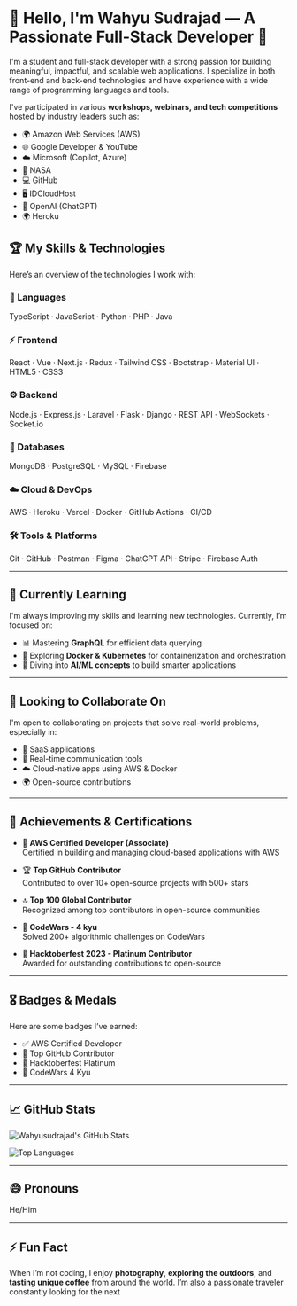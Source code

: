 # 👋 Hello, I'm Wahyu Sudrajad — A Passionate Full-Stack Developer 🚀

I'm a student and full-stack developer with a strong passion for building meaningful, impactful, and scalable web applications. I specialize in both front-end and back-end technologies and have experience with a wide range of programming languages and tools.

I've participated in various **workshops, webinars, and tech competitions** hosted by industry leaders such as:

- 🌍 Amazon Web Services (AWS)
- 🌐 Google Developer & YouTube
- ☁️ Microsoft (Copilot, Azure)
- 🚀 NASA
- 💻 GitHub
- 🖥️ IDCloudHost
- 🧠 OpenAI (ChatGPT)
- 🌍 Heroku

## 🏆 My Skills & Technologies

Here’s an overview of the technologies I work with:

### 📝 Languages
TypeScript · JavaScript · Python · PHP · Java

### ⚡ Frontend
React · Vue · Next.js · Redux · Tailwind CSS · Bootstrap · Material UI · HTML5 · CSS3

### ⚙️ Backend
Node.js · Express.js · Laravel · Flask · Django · REST API · WebSockets · Socket.io

### 💾 Databases
MongoDB · PostgreSQL · MySQL · Firebase

### ☁️ Cloud & DevOps
AWS · Heroku · Vercel · Docker · GitHub Actions · CI/CD

### 🛠 Tools & Platforms
Git · GitHub · Postman · Figma · ChatGPT API · Stripe · Firebase Auth

---

## 🌱 Currently Learning

I'm always improving my skills and learning new technologies. Currently, I’m focused on:

- 📊 Mastering **GraphQL** for efficient data querying
- 🐳 Exploring **Docker & Kubernetes** for containerization and orchestration
- 🧠 Diving into **AI/ML concepts** to build smarter applications

---

## 💞️ Looking to Collaborate On

I'm open to collaborating on projects that solve real-world problems, especially in:

- 💼 SaaS applications
- 📡 Real-time communication tools
- ☁️ Cloud-native apps using AWS & Docker
- 🌍 Open-source contributions

---

## 🏅 Achievements & Certifications

- 🏅 **AWS Certified Developer (Associate)**  
  Certified in building and managing cloud-based applications with AWS

- 🏆 **Top GitHub Contributor**  
  Contributed to over 10+ open-source projects with 500+ stars

- 🔝 **Top 100 Global Contributor**  
  Recognized among top contributors in open-source communities

- 🧠 **CodeWars - 4 kyu**  
  Solved 200+ algorithmic challenges on CodeWars

- 🎉 **Hacktoberfest 2023 - Platinum Contributor**  
  Awarded for outstanding contributions to open-source

---

## 🎖 Badges & Medals

Here are some badges I’ve earned:

- ✅ AWS Certified Developer
- 🌟 Top GitHub Contributor
- 🥈 Hacktoberfest Platinum
- 🧠 CodeWars 4 Kyu

---

## 📈 GitHub Stats

![Wahyusudrajad's GitHub Stats](https://github-readme-stats.vercel.app/api?username=xr-wahyuu&show_icons=true&theme=radical)

![Top Languages](https://github-readme-stats.vercel.app/api/top-langs/?username=xr-wahyuu&layout=compact&theme=radical)

---

## 😄 Pronouns
He/Him

---

## ⚡ Fun Fact

When I’m not coding, I enjoy **photography**, **exploring the outdoors**, and **tasting unique coffee** from around the world. I’m also a passionate traveler constantly looking for the next
